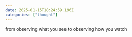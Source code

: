 ```yaml
---
date: 2025-01-15T18:24:59.196Z
categories: ["thought"]
---
```

from observing what you see to observing how you watch
